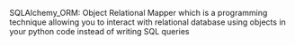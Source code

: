 SQLAlchemy_ORM: Object Relational Mapper which is a programming technique allowing you to interact with relational database using objects in your python code instead of writing SQL queries
